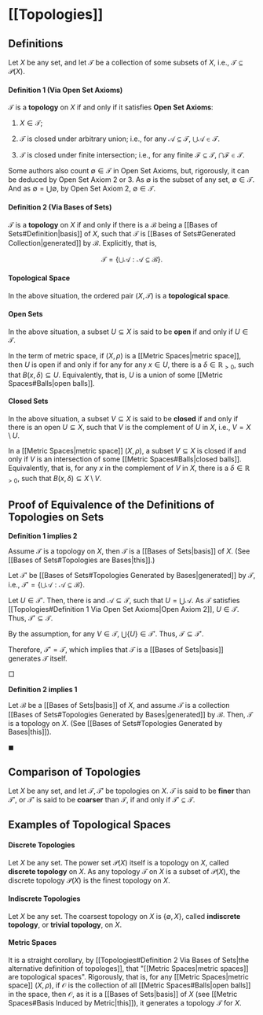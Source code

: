 # [[Topologies]]

## Definitions

Let $X$ be any set, and let $\mathcal T$ be a collection of some subsets of $X$, i.e., $\mathcal T \subseteq \mathcal P(X)$.

#### Definition 1 (Via Open Set Axioms)

$\mathcal T$ is a **topology** on $X$ if and only if it satisfies **Open Set Axioms**:

1. $X \in \mathcal T$;

2. $\mathcal T$ is closed under arbitrary union; i.e., for any $\mathcal A \subseteq \mathcal T$, $\bigcup \mathcal A \in \mathcal T$.

3. $\mathcal T$ is closed under finite intersection; i.e., for any finite $\mathcal F \subseteq \mathcal T$, $\bigcap \mathcal F \in \mathcal T$.

Some authors also count $\emptyset \in \mathcal T$ in Open Set Axioms, but, rigorously, it can be deduced by Open Set Axiom 2 or 3. As $\emptyset$ is the subset of any set, $\emptyset \in \mathcal T$. And as $\emptyset = \bigcup \mathcal \emptyset$, by Open Set Axiom 2, $\emptyset \in \mathcal T$.


#### Definition 2 (Via Bases of Sets)

$\mathcal T$ is a **topology** on $X$ if and only if there is a $\mathcal B$ being a [[Bases of Sets#Definition|basis]] of $X$, such that $\mathcal T$ is [[Bases of Sets#Generated Collection|generated]] by $\mathcal B$. Explicitly, that is,

$$
\mathcal T = \left\{ \bigcup\mathcal A : \mathcal A \subseteq \mathcal B \right\}.
$$

#### Topological Space

In the above situation, the ordered pair $(X, \mathcal T)$ is a **topological space**.

#### Open Sets

In the above situation, a subset $U \subseteq X$ is said to be **open** if and only if $U \in \mathcal T$.

In the term of metric space, if $(X, \rho)$ is a [[Metric Spaces|metric space]], then $U$ is open if and only if for any for any $x \in U$, there is a $\delta \in \mathbb R_{> 0}$, such that $B(x, \delta) \subseteq U$. Equivalently, that is, $U$ is a union of some [[Metric Spaces#Balls|open balls]].

#### Closed Sets

In the above situation, a subset $V \subseteq X$ is said to be **closed** if and only if there is an open $U \subseteq X$, such that $V$ is the complement of $U$ in $X$, i.e., $V = X \setminus U$.

In a [[Metric Spaces|metric space]] $(X, \rho)$, a subset $V \subseteq X$ is closed if and only if $V$ is an intersection of some [[Metric Spaces#Balls|closed balls]]. Equivalently, that is, for any $x$ in the complement of $V$ in $X$, there is a $\delta \in \mathbb R_{> 0}$, such that $B(x, \delta) \subseteq X \setminus V$.


## Proof of Equivalence of the Definitions of Topologies on Sets

**Definition 1 implies 2**

Assume $\mathcal T$ is a topology on $X$, then $\mathcal T$ is a [[Bases of Sets|basis]] of $X$. (See [[Bases of Sets#Topologies are Bases|this]].)

Let $\mathcal T'$ be [[Bases of Sets#Topologies Generated by Bases|generated]] by $\mathcal T$, i.e., $\mathcal T' = \left\{ \bigcup \mathcal A: \mathcal A \subseteq \mathcal B \right\}$.

Let $U \in \mathcal T'$. Then, there is and $\mathcal A \subseteq \mathcal T$, such that $U = \bigcup \mathcal A$. As $\mathcal T$ satisfies [[Topologies#Definition 1 Via Open Set Axioms|Open Axiom 2]], $U \in \mathcal T$. Thus, $\mathcal T' \subseteq \mathcal T$.

By the assumption, for any $V \in \mathcal T$, $\bigcup \{U\} \in \mathcal T'$. Thus, $\mathcal T \subseteq \mathcal T'$.

Therefore, $\mathcal T' = \mathcal T$, which implies that $\mathcal T$ is a [[Bases of Sets|basis]] generates $\mathcal T$ itself.

$\Box$

**Definition 2 implies 1**

Let $\mathcal B$ be a [[Bases of Sets|basis]] of $X$, and assume $\mathcal T$ is a collection [[Bases of Sets#Topologies Generated by Bases|generated]] by $\mathcal B$. Then, $\mathcal T$ is a topology on $X$. (See [[Bases of Sets#Topologies Generated by Bases|this]]).

$\blacksquare$

## Comparison of Topologies

Let $X$ be any set, and let $\mathcal T, \mathcal T'$ be topologies on $X$. $\mathcal T$ is said to be **finer** than $\mathcal T'$, or $\mathcal T'$ is said to be **coarser** than $\mathcal T$, if and only if $\mathcal T' \subseteq \mathcal T$.

## Examples of Topological Spaces

#### Discrete Topologies

Let $X$ be any set. The power set $\mathcal P(X)$ itself is a topology on $X$, called **discrete topology** on $X$. As any topology $\mathcal T$ on $X$ is a subset of $\mathcal P(X)$, the discrete topology $\mathcal P(X)$ is the finest topology on $X$.

#### Indiscrete Topologies

Let $X$ be any set. The coarsest topology on $X$ is $\{\emptyset, X\}$, called **indiscrete topology**, or **trivial topology**, on $X$.

#### Metric Spaces

It is a straight corollary, by [[Topologies#Definition 2 Via Bases of Sets|the alternative definition of topologes]], that "[[Metric Spaces|metric spaces]] are topological spaces". Rigorously, that is, for any [[Metric Spaces|metric space]] $(X, \rho)$, if $\mathcal O$ is the collection of all [[Metric Spaces#Balls|open balls]] in the space, then $\mathcal O$, as it is a [[Bases of Sets|basis]] of $X$ (see [[Metric Spaces#Basis Induced by Metric|this]]), it generates a topology $\mathcal T$ for $X$.
